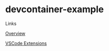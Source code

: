 # devcontainer-example

Links

[Overview](https://code.visualstudio.com/docs/devcontainers/containers)

[VSCode Extensions](https://marketplace.visualstudio.com)



